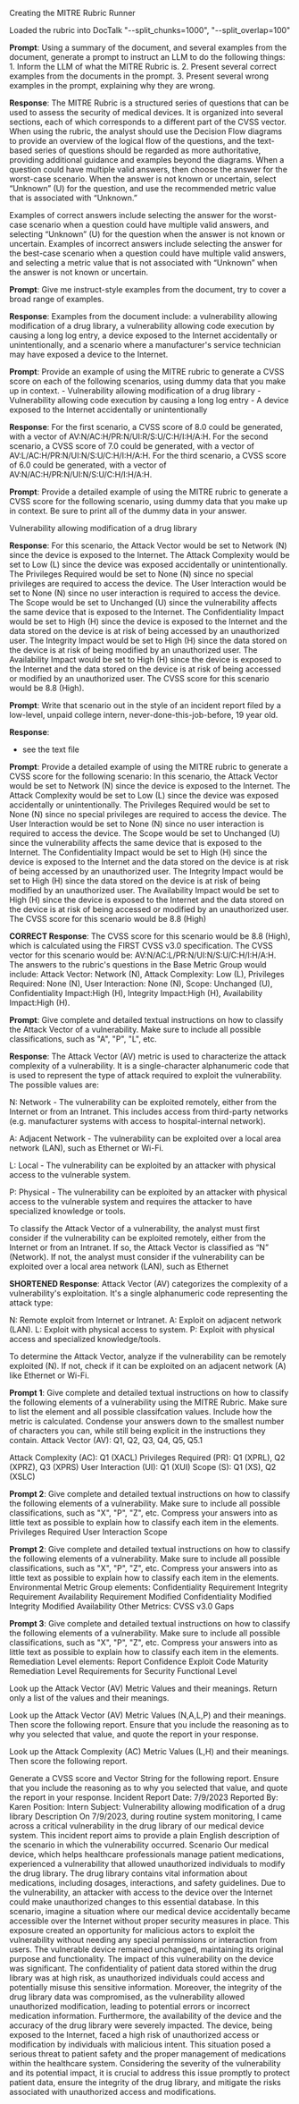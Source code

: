 Creating the MITRE Rubric Runner

Loaded the rubric into DocTalk
	"--split_chunks=1000",
    "--split_overlap=100"

**Prompt**: 
Using a summary of the document, and several examples from the document, generate a prompt to instruct an LLM to do the following things:
    1. Inform the LLM of what the MITRE Rubric is.
    2. Present several correct examples from the documents in the prompt.
    3. Present several wrong examples in the prompt, explaining why they are wrong.

**Response**: 
The MITRE Rubric is a structured series of questions that can be used to assess the security of medical devices. It is organized into several sections, each of which corresponds to a different part of the CVSS vector. When using the rubric, the analyst should use the Decision Flow diagrams to provide an overview of the logical flow of the questions, and the text-based series of questions should be regarded as more authoritative, providing additional guidance and examples beyond the diagrams. When a question could have multiple valid answers, then choose the answer for the worst-case scenario. When the answer is not known or uncertain, select “Unknown” (U) for the question, and use the recommended metric value that is associated with “Unknown.”

Examples of correct answers include selecting the answer for the worst-case scenario when a question could have multiple valid answers, and selecting “Unknown” (U) for the question when the answer is not known or uncertain. Examples of incorrect answers include selecting the answer for the best-case scenario when a question could have multiple valid answers, and selecting a metric value that is not associated with “Unknown” when the answer is not known or uncertain.

**Prompt**:
Give me instruct-style examples from the document, try to cover a broad range of examples.

**Response**: 
Examples from the document include: a vulnerability allowing modification of a drug library, a vulnerability allowing code execution by causing a long log entry, a device exposed to the Internet accidentally or unintentionally, and a scenario where a manufacturer's service technician may have exposed a device to the Internet.

**Prompt**:
Provide an example of using the MITRE rubric to generate a CVSS score on each of the following scenarios, using dummy data that you make up in context.
    - Vulnerability allowing modification of a drug library
    - Vulnerability allowing code execution by causing a long log entry
    - A device exposed to the Internet accidentally or unintentionally

**Response**:
For the first scenario, a CVSS score of 8.0 could be generated, with a vector of AV:N/AC:H/PR:N/UI:R/S:U/C:H/I:H/A:H. For the second scenario, a CVSS score of 7.0 could be generated, with a vector of AV:L/AC:H/PR:N/UI:N/S:U/C:H/I:H/A:H. For the third scenario, a CVSS score of 6.0 could be generated, with a vector of AV:N/AC:H/PR:N/UI:N/S:U/C:H/I:H/A:H.

**Prompt**:
Provide a detailed example of using the MITRE rubric to generate a CVSS score for the following scenario, using dummy data that you make up in context.  Be sure to print all of the dummy data in your answer.

Vulnerability allowing modification of a drug library

**Response**:
For this scenario, the Attack Vector would be set to Network (N) since the device is exposed to the Internet. The Attack Complexity would be set to Low (L) since the device was exposed accidentally or unintentionally. The Privileges Required would be set to None (N) since no special privileges are required to access the device. The User Interaction would be set to None (N) since no user interaction is required to access the device. The Scope would be set to Unchanged (U) since the vulnerability affects the same device that is exposed to the Internet. The Confidentiality Impact would be set to High (H) since the device is exposed to the Internet and the data stored on the device is at risk of being accessed by an unauthorized user. The Integrity Impact would be set to High (H) since the data stored on the device is at risk of being modified by an unauthorized user. The Availability Impact would be set to High (H) since the device is exposed to the Internet and the data stored on the device is at risk of being accessed or modified by an unauthorized user. The CVSS score for this scenario would be 8.8 (High).

**Prompt**: 
Write that scenario out in the style of an incident report filed by a low-level, unpaid college intern, never-done-this-job-before, 19 year old.

**Response**:    
- see the text file

**Prompt**: 
Provide a detailed example of using the MITRE rubric to generate a CVSS score for the following scenario:
In this scenario, the Attack Vector would be set to Network (N) since the device is exposed to the Internet. The Attack Complexity would be set to Low (L) since the device was exposed accidentally or unintentionally. The Privileges Required would be set to None (N) since no special privileges are required to access the device. The User Interaction would be set to None (N) since no user interaction is required to access the device. The Scope would be set to Unchanged (U) since the vulnerability affects the same device that is exposed to the Internet. The Confidentiality Impact would be set to High (H) since the device is exposed to the Internet and the data stored on the device is at risk of being accessed by an unauthorized user. The Integrity Impact would be set to High (H) since the data stored on the device is at risk of being modified by an unauthorized user. The Availability Impact would be set to High (H) since the device is exposed to the Internet and the data stored on the device is at risk of being accessed or modified by an unauthorized user. The CVSS score for this scenario would be 8.8 (High)

**CORRECT Response**: 
The CVSS score for this scenario would be 8.8 (High), which is calculated using the FIRST CVSS v3.0 specification. The CVSS vector for this scenario would be: AV:N/AC:L/PR:N/UI:N/S:U/C:H/I:H/A:H. The answers to the rubric's questions in the Base Metric Group would include: Attack Vector: Network (N), Attack Complexity: Low (L), Privileges Required: None (N), User Interaction: None (N), Scope: Unchanged (U), Confidentiality Impact:High (H), Integrity Impact:High (H), Availability Impact:High (H).


**Prompt**:
Give complete and detailed textual instructions on how to classify the Attack Vector of a vulnerability.  Make sure to include all possible classifications, such as "A", "P", "L", etc.

**Response**:
The Attack Vector (AV) metric is used to characterize the attack complexity of a vulnerability. It is a single-character alphanumeric code that is used to represent the type of attack required to exploit the vulnerability. The possible values are:

N: Network - The vulnerability can be exploited remotely, either from the Internet or from an Intranet. This includes access from third-party networks (e.g. manufacturer systems with access to hospital-internal network).

A: Adjacent Network - The vulnerability can be exploited over a local area network (LAN), such as Ethernet or Wi-Fi.

L: Local - The vulnerability can be exploited by an attacker with physical access to the vulnerable system.

P: Physical - The vulnerability can be exploited by an attacker with physical access to the vulnerable system and requires the attacker to have specialized knowledge or tools.

To classify the Attack Vector of a vulnerability, the analyst must first consider if the vulnerability can be exploited remotely, either from the Internet or from an Intranet. If so, the Attack Vector is classified as “N” (Network). If not, the analyst must consider if the vulnerability can be exploited over a local area network (LAN), such as Ethernet

**SHORTENED Response**:
Attack Vector (AV) categorizes the complexity of a vulnerability's exploitation. It's a single alphanumeric code representing the attack type:

N: Remote exploit from Internet or Intranet.
A: Exploit on adjacent network (LAN).
L: Exploit with physical access to system.
P: Exploit with physical access and specialized knowledge/tools.

To determine the Attack Vector, analyze if the vulnerability can be remotely exploited (N). If not, check if it can be exploited on an adjacent network (A) like Ethernet or Wi-Fi.


**Prompt 1**:
Give complete and detailed textual instructions on how to classify the following elements of a vulnerability using the MITRE Rubric.  Make sure to list the element and all possible classifcation values.  Include how the metric is calculated.  Condense your answers down to the smallest number of characters you can, while still being explicit in the instructions they contain.
Attack Vector (AV): 
Q1, 
Q2, 
Q3, 
Q4, 
Q5, 
Q5.1

Attack Complexity (AC): Q1 (XACL)
Privileges Required (PR): Q1 (XPRL), Q2 (XPRZ), Q3 (XPRS)
User Interaction (UI): Q1 (XUI)
Scope (S): Q1 (XS), Q2 (XSLC)

**Prompt 2**:
Give complete and detailed textual instructions on how to classify the following elements of a vulnerability.  Make sure to include all possible classifications, such as "X", "P", "Z", etc.  Compress your answers into as little text as possible to explain how to classify each item in the elements.
Privileges Required
User Interaction
Scope

**Prompt 2**:
Give complete and detailed textual instructions on how to classify the following elements of a vulnerability.  Make sure to include all possible classifications, such as "X", "P", "Z", etc.  Compress your answers into as little text as possible to explain how to classify each item in the elements.
Environmental Metric Group elements:
Confidentiality Requirement
Integrity Requirement
Availability Requirement
Modified Confidentiality
Modified Integrity
Modified Availability
Other Metrics: CVSS v3.0 Gaps

**Prompt 3**:
Give complete and detailed textual instructions on how to classify the following elements of a vulnerability.  Make sure to include all possible classifications, such as "X", "P", "Z", etc.  Compress your answers into as little text as possible to explain how to classify each item in the elements.
Remediation Level elements:
Report Confidence
Exploit Code Maturity
Remediation Level
Requirements for Security Functional Level


Look up the Attack Vector (AV) Metric Values and their meanings.  Return only a list of the values and their meanings.

Look up the Attack Vector (AV) Metric Values (N,A,L,P) and their meanings.  Then score the following report.  Ensure that you include the reasoning as to why you selected that value, and quote the report in your response.

Look up the Attack Complexity (AC) Metric Values (L,H) and their meanings.  Then score the following report.  

Generate a CVSS score and Vector String for the following report. Ensure that you include the reasoning as to why you selected that value, and quote the report in your response.
Incident Report
Date: 7/9/2023
Reported By: Karen
Position: Intern
Subject: Vulnerability allowing modification of a drug library
Description
On 7/9/2023, during routine system monitoring, I came across a critical vulnerability in the drug library of our medical device system. This incident report aims to provide a plain English description of the scenario in which the vulnerability occurred.
Scenario
Our medical device, which helps healthcare professionals manage patient medications, experienced a vulnerability that allowed unauthorized individuals to modify the drug library. The drug library contains vital information about medications, including dosages, interactions, and safety guidelines. Due to the vulnerability, an attacker with access to the device over the Internet could make unauthorized changes to this essential database.
In this scenario, imagine a situation where our medical device accidentally became accessible over the Internet without proper security measures in place. This exposure created an opportunity for malicious actors to exploit the vulnerability without needing any special permissions or interaction from users. The vulnerable device remained unchanged, maintaining its original purpose and functionality.
The impact of this vulnerability on the device was significant. The confidentiality of patient data stored within the drug library was at high risk, as unauthorized individuals could access and potentially misuse this sensitive information. Moreover, the integrity of the drug library data was compromised, as the vulnerability allowed unauthorized modification, leading to potential errors or incorrect medication information.
Furthermore, the availability of the device and the accuracy of the drug library were severely impacted. The device, being exposed to the Internet, faced a high risk of unauthorized access or modification by individuals with malicious intent. This situation posed a serious threat to patient safety and the proper management of medications within the healthcare system.
Considering the severity of the vulnerability and its potential impact, it is crucial to address this issue promptly to protect patient data, ensure the integrity of the drug library, and mitigate the risks associated with unauthorized access and modifications.